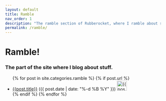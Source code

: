 ```yaml
---
layout: default
title: Ramble
nav_order: 1
description: "The ramble section of Rubberocket, where I ramble about stuff in blog form!"
permalink: /ramble/
---
```


# Ramble!
### The part of the site where I blog about stuff.

<ul>
  {% for post in site.categories.ramble %}
    {% if post.url %}
        <li><a href="{{post.url}}">{{post.title}}</a> ({{ post.date | date: "%-d %B %Y" }}) <img src="{{post.thumbnail}}" width="32" alt="{{post.thumbnail-alt}}"></li>
    {% endif %}
  {% endfor %}
</ul>
